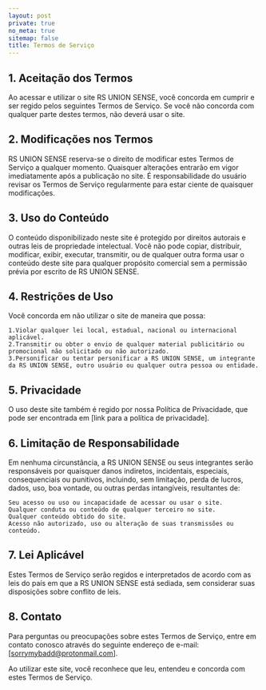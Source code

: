 ```yaml
---
layout: post
private: true
no_meta: true
sitemap: false
title: Termos de Serviço
---
```


## 1. Aceitação dos Termos

Ao acessar e utilizar o site RS UNION SENSE, você concorda em cumprir e ser regido pelos seguintes Termos de Serviço. Se você não concorda com qualquer parte destes termos, não deverá usar o site.
## 2. Modificações nos Termos

RS UNION SENSE reserva-se o direito de modificar estes Termos de Serviço a qualquer momento. Quaisquer alterações entrarão em vigor imediatamente após a publicação no site. É responsabilidade do usuário revisar os Termos de Serviço regularmente para estar ciente de quaisquer modificações.
## 3. Uso do Conteúdo

O conteúdo disponibilizado neste site é protegido por direitos autorais e outras leis de propriedade intelectual. Você não pode copiar, distribuir, modificar, exibir, executar, transmitir, ou de qualquer outra forma usar o conteúdo deste site para qualquer propósito comercial sem a permissão prévia por escrito de RS UNION SENSE.
## 4. Restrições de Uso

Você concorda em não utilizar o site de maneira que possa:

    1.Violar qualquer lei local, estadual, nacional ou internacional aplicável.
    2.Transmitir ou obter o envio de qualquer material publicitário ou promocional não solicitado ou não autorizado.
    3.Personificar ou tentar personificar a RS UNION SENSE, um integrante da RS UNION SENSE, outro usuário ou qualquer outra pessoa ou entidade.

## 5. Privacidade

O uso deste site também é regido por nossa Política de Privacidade, que pode ser encontrada em [link para a política de privacidade].
## 6. Limitação de Responsabilidade

Em nenhuma circunstância, a RS UNION SENSE ou seus integrantes serão responsáveis por quaisquer danos indiretos, incidentais, especiais, consequenciais ou punitivos, incluindo, sem limitação, perda de lucros, dados, uso, boa vontade, ou outras perdas intangíveis, resultantes de:

    Seu acesso ou uso ou incapacidade de acessar ou usar o site.
    Qualquer conduta ou conteúdo de qualquer terceiro no site.
    Qualquer conteúdo obtido do site.
    Acesso não autorizado, uso ou alteração de suas transmissões ou conteúdo.

## 7. Lei Aplicável

Estes Termos de Serviço serão regidos e interpretados de acordo com as leis do país em que a RS UNION SENSE está sediada, sem considerar suas disposições sobre conflito de leis.
## 8. Contato

Para perguntas ou preocupações sobre estes Termos de Serviço, entre em contato conosco através do seguinte endereço de e-mail: [sorrymybadd@protonmail.com].

Ao utilizar este site, você reconhece que leu, entendeu e concorda com estes Termos de Serviço.
